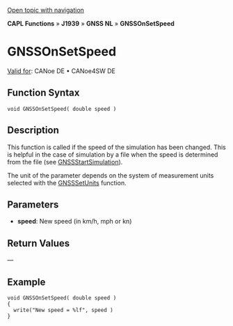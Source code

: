 [Open topic with navigation](../../../../../../CANoeDEFamily.htm#Topics/CAPLFunctions/J1939/GNSSNodeLayer/Functions/CAPLfunctionGNSSonsetspeed.md)

**CAPL Functions** » **J1939** » **GNSS NL** » **GNSSOnSetSpeed**

# GNSSOnSetSpeed

[Valid for](../../../../Shared/FeatureAvailability.md):  CANoe DE • CANoe4SW DE

## Function Syntax

```plaintext
void GNSSOnSetSpeed( double speed )
```

## Description

This function is called if the speed of the simulation has been changed. This is helpful in the case of simulation by a file when the speed is determined from the file (see [GNSSStartSimulation](CAPLfunctionGNSSstartsimulation.md)).

The unit of the parameter depends on the system of measurement units selected with the [GNSSSetUnits](CAPLfunctionGNSSsetunits.md) function.

## Parameters

- **speed**: New speed (in km/h, mph or kn)

## Return Values

—

## Example

```plaintext
void GNSSOnSetSpeed( double speed )
{
  write("New speed = %lf", speed )
}
```
